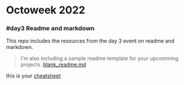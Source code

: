 # Octoweek 2022

### \#day3 Readme and markdown

This repo includes the resources from the day 3 event on readme and markdown.

> I'm also including a sample readme template for your upcomming projects.
> [blank_readme.md](bland_readme.md)

this is your [cheatsheet](readmeCheatsheet.md)
